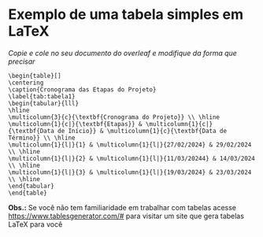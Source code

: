 # **Exemplo de uma tabela simples em LaTeX**

*Copie e cole no seu documento do overleaf e modifique da forma que precisar*

```
\begin{table}[]
\centering
\caption{Cronograma das Etapas do Projeto}
\label{tab:tabela1}
\begin{tabular}{lll}
\hline
\multicolumn{3}{c}{\textbf{Cronograma do Projeto}} \\ \hline
\multicolumn{1}{c|}{\textbf{Etapas}} & \multicolumn{1}{c|}{\textbf{Data de Início}} & \multicolumn{1}{c}{\textbf{Data de Término}} \\ \hline
\multicolumn{1}{l|}{1} & \multicolumn{1}{l|}{27/02/2024} & 29/02/2024 \\ \hline
\multicolumn{1}{l|}{2} & \multicolumn{1}{l|}{11/03/20244} & 14/03/2024 \\ \hline
\multicolumn{1}{l|}{3} & \multicolumn{1}{l|}{19/03/2024} & 23/03/2024 \\ \hline
\end{tabular}
\end{table}
```

**Obs.:** Se você não tem familiaridade em trabalhar com tabelas acesse <https://www.tablesgenerator.com/#> para visitar um site que gera tabelas LaTeX para você
